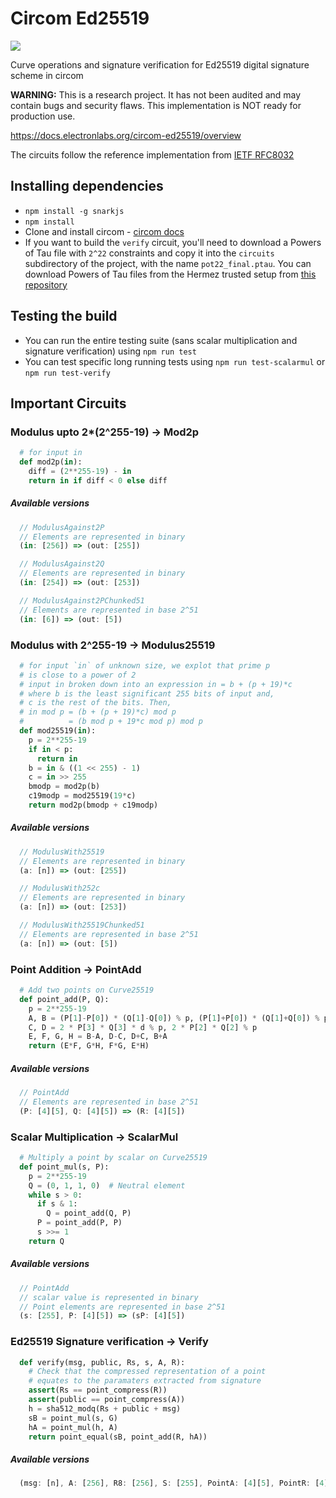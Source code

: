 # Circom Ed25519

<img src="https://github.com/Electron-Labs/circom-ed25519/actions/workflows/actions.yml/badge.svg?branch=master">

Curve operations and signature verification for Ed25519 digital signature scheme in circom 

**WARNING:** This is a research project. It has not been audited and may contain bugs and security flaws. This implementation is NOT ready for production use.

https://docs.electronlabs.org/circom-ed25519/overview

The circuits follow the reference implementation from [IETF RFC8032](https://datatracker.ietf.org/doc/html/rfc8032#section-6)


## Installing dependencies
- `npm install -g snarkjs`
- `npm install`
- Clone and install circom - [circom docs](https://docs.circom.io/getting-started/installation/)
- If you want to build the `verify` circuit, you'll need to download a Powers of Tau file with `2^22` constraints and copy it into the `circuits` subdirectory of the project, with the name `pot22_final.ptau`. You can download Powers of Tau files from the Hermez trusted setup from [this repository](https://github.com/iden3/snarkjs#7-prepare-phase-2)

## Testing the build
- You can run the entire testing suite (sans scalar multiplication and signature verification) using `npm run test`
- You can test specific long running tests using `npm run test-scalarmul` or `npm run test-verify`

## Important Circuits

### Modulus upto 2*(2^255-19) -> Mod2p
```python
  # for input in
  def mod2p(in):
    diff = (2**255-19) - in
    return in if diff < 0 else diff
```
##### Available versions
```js
  // ModulusAgainst2P
  // Elements are represented in binary
  (in: [256]) => (out: [255])

  // ModulusAgainst2Q
  // Elements are represented in binary
  (in: [254]) => (out: [253])

  // ModulusAgainst2PChunked51
  // Elements are represented in base 2^51
  (in: [6]) => (out: [5])
```

### Modulus with 2^255-19 -> Modulus25519
```python
  # for input `in` of unknown size, we explot that prime p
  # is close to a power of 2
  # input in broken down into an expression in = b + (p + 19)*c
  # where b is the least significant 255 bits of input and,
  # c is the rest of the bits. Then,
  # in mod p = (b + (p + 19)*c) mod p
  #          = (b mod p + 19*c mod p) mod p
  def mod25519(in):
    p = 2**255-19
    if in < p:
      return in
    b = in & ((1 << 255) - 1)
    c = in >> 255
    bmodp = mod2p(b)
    c19modp = mod25519(19*c)
    return mod2p(bmodp + c19modp)
```
##### Available versions
```js
  // ModulusWith25519
  // Elements are represented in binary
  (a: [n]) => (out: [255])

  // ModulusWith252c
  // Elements are represented in binary
  (a: [n]) => (out: [253])

  // ModulusWith25519Chunked51
  // Elements are represented in base 2^51
  (a: [n]) => (out: [5])
```

### Point Addition -> PointAdd
```python
  # Add two points on Curve25519
  def point_add(P, Q):
    p = 2**255-19
    A, B = (P[1]-P[0]) * (Q[1]-Q[0]) % p, (P[1]+P[0]) * (Q[1]+Q[0]) % p
    C, D = 2 * P[3] * Q[3] * d % p, 2 * P[2] * Q[2] % p
    E, F, G, H = B-A, D-C, D+C, B+A
    return (E*F, G*H, F*G, E*H)
```
##### Available versions
```js
  // PointAdd
  // Elements are represented in base 2^51
  (P: [4][5], Q: [4][5]) => (R: [4][5]) 
```

### Scalar Multiplication -> ScalarMul
```python
  # Multiply a point by scalar on Curve25519
  def point_mul(s, P):
    p = 2**255-19
    Q = (0, 1, 1, 0)  # Neutral element
    while s > 0:
      if s & 1:
        Q = point_add(Q, P)
      P = point_add(P, P)
      s >>= 1
    return Q
```
##### Available versions
```js
  // PointAdd
  // scalar value is represented in binary
  // Point elements are represented in base 2^51
  (s: [255], P: [4][5]) => (sP: [4][5]) 
```

### Ed25519 Signature verification -> Verify
```python
  def verify(msg, public, Rs, s, A, R):
    # Check that the compressed representation of a point 
    # equates to the paramaters extracted from signature
    assert(Rs == point_compress(R))
    assert(public == point_compress(A))
    h = sha512_modq(Rs + public + msg)
    sB = point_mul(s, G)
    hA = point_mul(h, A)
    return point_equal(sB, point_add(R, hA))
```
##### Available versions
```js
  (msg: [n], A: [256], R8: [256], S: [255], PointA: [4][5], PointR: [4][5]) => ();
```